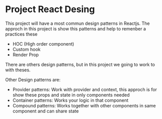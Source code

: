# Project React Desing

This project will have a most commun design patterns in Reactjs. The approch in this project is show this patterns and help to remenber a practices these

- HOC (High order component)
- Custom hook
- Render Prop

There are others design patterns, but in this project we going to work to with theses.

Other Design patterns are:
- Provider patterns: Work with provider and context, this approch is for show these props and state in only components needed
- Container patterns: Works your logic in that component
- Compound patterns: Works together with other components in same component and can share state
